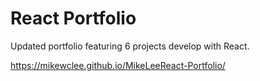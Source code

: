 # React Portfolio

Updated portfolio featuring 6 projects develop with React.

https://mikewclee.github.io/MikeLeeReact-Portfolio/


